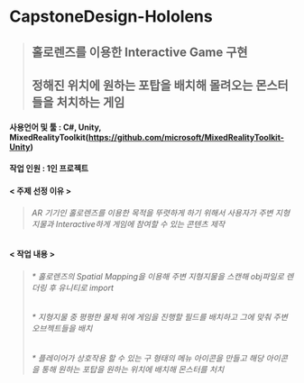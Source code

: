 # CapstoneDesign-Hololens
> ## 홀로렌즈를 이용한 Interactive Game 구현
> ## 정해진 위치에 원하는 포탑을 배치해 몰려오는 몬스터들을 처치하는 게임

#### 사용언어 및 툴 : C#, Unity, MixedRealityToolkit(https://github.com/microsoft/MixedRealityToolkit-Unity)
#### 작업 인원 : 1인 프로젝트

#### < 주제 선정 이유 >
> ###### AR 기기인 홀로렌즈를 이용한 목적을 뚜렷하게 하기 위해서 사용자가 주변 지형지물과 Interactive하게 게임에 참여할 수 있는 콘텐츠 제작

#### < 작업 내용 >
> ###### * 홀로렌즈의 Spatial Mapping을 이용해 주변 지형지물을 스캔해 obj파일로 렌더링 후 유니티로 import
> ###### * 지형지물 중 평평한 물체 위에 게임을 진행할 필드를 배치하고 그에 맞춰 주변 오브젝트들을 배치
> ###### * 플레이어가 상호작용 할 수 있는 구 형태의 메뉴 아이콘을 만들고 해당 아이콘을 통해 원하는 포탑을 원하는 위치에 배치해 몬스터를 처치
